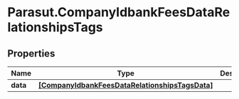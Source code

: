 # Parasut.CompanyIdbankFeesDataRelationshipsTags

## Properties
Name | Type | Description | Notes
------------ | ------------- | ------------- | -------------
**data** | [**[CompanyIdbankFeesDataRelationshipsTagsData]**](CompanyIdbankFeesDataRelationshipsTagsData.md) |  | [optional] 


